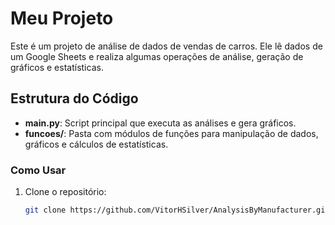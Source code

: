 # Meu Projeto

Este é um projeto de análise de dados de vendas de carros. Ele lê dados de um Google Sheets e realiza algumas operações de análise, geração de gráficos e estatísticas.

## Estrutura do Código

- **main.py**: Script principal que executa as análises e gera gráficos.
- **funcoes/**: Pasta com módulos de funções para manipulação de dados, gráficos e cálculos de estatísticas.

### Como Usar

1. Clone o repositório:
   ```bash
   git clone https://github.com/VitorHSilver/AnalysisByManufacturer.git
